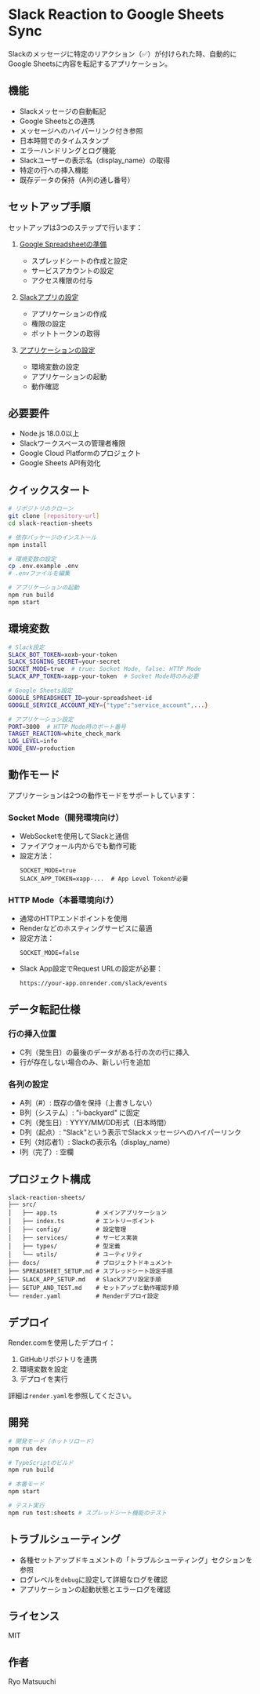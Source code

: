 # Slack Reaction to Google Sheets Sync

Slackのメッセージに特定のリアクション（✅）が付けられた時、自動的にGoogle Sheetsに内容を転記するアプリケーション。

## 機能

- Slackメッセージの自動転記
- Google Sheetsとの連携
- メッセージへのハイパーリンク付き参照
- 日本時間でのタイムスタンプ
- エラーハンドリングとログ機能
- Slackユーザーの表示名（display_name）の取得
- 特定の行への挿入機能
- 既存データの保持（A列の通し番号）

## セットアップ手順

セットアップは3つのステップで行います：

1. [Google Spreadsheetの準備](./SPREADSHEET_SETUP.md)
   - スプレッドシートの作成と設定
   - サービスアカウントの設定
   - アクセス権限の付与

2. [Slackアプリの設定](./SLACK_APP_SETUP.md)
   - アプリケーションの作成
   - 権限の設定
   - ボットトークンの取得

3. [アプリケーションの設定](./SETUP_AND_TEST.md)
   - 環境変数の設定
   - アプリケーションの起動
   - 動作確認

## 必要要件

- Node.js 18.0.0以上
- Slackワークスペースの管理者権限
- Google Cloud Platformのプロジェクト
- Google Sheets API有効化

## クイックスタート

```bash
# リポジトリのクローン
git clone [repository-url]
cd slack-reaction-sheets

# 依存パッケージのインストール
npm install

# 環境変数の設定
cp .env.example .env
# .envファイルを編集

# アプリケーションの起動
npm run build
npm start
```

## 環境変数

```bash
# Slack設定
SLACK_BOT_TOKEN=xoxb-your-token
SLACK_SIGNING_SECRET=your-secret
SOCKET_MODE=true  # true: Socket Mode, false: HTTP Mode
SLACK_APP_TOKEN=xapp-your-token  # Socket Mode時のみ必要

# Google Sheets設定
GOOGLE_SPREADSHEET_ID=your-spreadsheet-id
GOOGLE_SERVICE_ACCOUNT_KEY={"type":"service_account",...}

# アプリケーション設定
PORT=3000  # HTTP Mode時のポート番号
TARGET_REACTION=white_check_mark
LOG_LEVEL=info
NODE_ENV=production
```

## 動作モード

アプリケーションは2つの動作モードをサポートしています：

### Socket Mode（開発環境向け）
- WebSocketを使用してSlackと通信
- ファイアウォール内からでも動作可能
- 設定方法：
  ```
  SOCKET_MODE=true
  SLACK_APP_TOKEN=xapp-...  # App Level Tokenが必要
  ```

### HTTP Mode（本番環境向け）
- 通常のHTTPエンドポイントを使用
- Renderなどのホスティングサービスに最適
- 設定方法：
  ```
  SOCKET_MODE=false
  ```
- Slack App設定でRequest URLの設定が必要：
  ```
  https://your-app.onrender.com/slack/events
  ```

## データ転記仕様

### 行の挿入位置
- C列（発生日）の最後のデータがある行の次の行に挿入
- 行が存在しない場合のみ、新しい行を追加

### 各列の設定
- A列（#）: 既存の値を保持（上書きしない）
- B列（システム）: "i-backyard" に固定
- C列（発生日）: YYYY/MM/DD形式（日本時間）
- D列（起点）: "Slack"という表示でSlackメッセージへのハイパーリンク
- E列（対応者1）: Slackの表示名（display_name）
- I列（完了）: 空欄

## プロジェクト構成

```
slack-reaction-sheets/
├── src/
│   ├── app.ts           # メインアプリケーション
│   ├── index.ts         # エントリーポイント
│   ├── config/          # 設定管理
│   ├── services/        # サービス実装
│   ├── types/           # 型定義
│   └── utils/           # ユーティリティ
├── docs/                # プロジェクトドキュメント
├── SPREADSHEET_SETUP.md # スプレッドシート設定手順
├── SLACK_APP_SETUP.md   # Slackアプリ設定手順
├── SETUP_AND_TEST.md    # セットアップと動作確認手順
└── render.yaml          # Renderデプロイ設定
```

## デプロイ

Render.comを使用したデプロイ：

1. GitHubリポジトリを連携
2. 環境変数を設定
3. デプロイを実行

詳細は`render.yaml`を参照してください。

## 開発

```bash
# 開発モード（ホットリロード）
npm run dev

# TypeScriptのビルド
npm run build

# 本番モード
npm start

# テスト実行
npm run test:sheets # スプレッドシート機能のテスト
```

## トラブルシューティング

- 各種セットアップドキュメントの「トラブルシューティング」セクションを参照
- ログレベルを`debug`に設定して詳細なログを確認
- アプリケーションの起動状態とエラーログを確認

## ライセンス

MIT

## 作者

Ryo Matsuuchi
